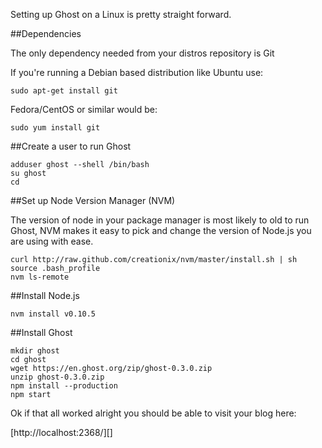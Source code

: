Setting up Ghost on a Linux is pretty straight forward.
 
##Dependencies
 
The only dependency needed from your distros repository is Git
 
If you're running a Debian based distribution like Ubuntu use:
 
    sudo apt-get install git
 
Fedora/CentOS or similar would be:
 
    sudo yum install git
 
##Create a user to run Ghost
 
    adduser ghost --shell /bin/bash
    su ghost
    cd
 
##Set up Node Version Manager (NVM)
 
The version of node in your package manager is most likely to old to run Ghost, NVM makes it easy to pick and change the version of Node.js you are using with ease.
 
    curl http://raw.github.com/creationix/nvm/master/install.sh | sh
    source .bash_profile
    nvm ls-remote
 
##Install Node.js
 
    nvm install v0.10.5
 
##Install Ghost
 
    mkdir ghost
    cd ghost
    wget https://en.ghost.org/zip/ghost-0.3.0.zip
    unzip ghost-0.3.0.zip
    npm install --production
    npm start
 
Ok if that all worked alright you should be able to visit your blog here:
 
[http://localhost:2368/][]
